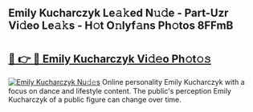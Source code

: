 ## Emily Kucharczyk Le𝚊𝚔ed N𝚞𝚍e - Part-Uzr Vi𝚍eo Le𝚊𝚔s - H𝚘t O𝚗lyf𝚊ns Ph𝚘tos 8FFmB

# <h2><a href="http://hf0o6wg.feru.top/?c=Emily+Kucharczyk">🔗 👉 🔴 Emily Kucharczyk Vi𝚍𝚎o Ph𝚘t𝚘𝚜</a></h2>

[![Emily Kucharczyk Nu𝚍𝚎s](https://i.imgur.com/0TWrTi3.gif)](http://hf0o6wg.feru.top/?c=Emily+Kucharczyk)
Online personality Emily Kucharczyk with a focus on dance and lifestyle content. The public's perception Emily Kucharczyk of a public figure can change over time. 
